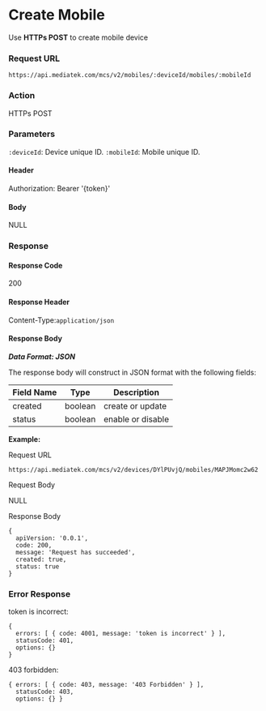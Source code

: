 # Create Mobile

Use **HTTPs POST** to create mobile device

### Request URL

```
https://api.mediatek.com/mcs/v2/mobiles/:deviceId/mobiles/:mobileId

```

### Action

HTTPs POST

### Parameters

`:deviceId`: Device unique ID.
`:mobileId`: Mobile unique ID.

#### Header

Authorization: Bearer '{token}'

#### Body

NULL

### Response

#### Response Code

200

#### Response Header

Content-Type:`application/json`

#### Response Body

***Data Format: JSON***

The response body will construct in JSON format with the following fields:

| Field Name | Type |Description|
| --- | --- | --- |
| created | boolean | create or update |
| status | boolean | enable or disable |


**Example:**

Request URL

```
https://api.mediatek.com/mcs/v2/devices/DYlPUvjQ/mobiles/MAPJMomc2w62
```

Request Body

NULL

Response Body

```
{
  apiVersion: '0.0.1',
  code: 200,
  message: 'Request has succeeded',
  created: true,
  status: true
}
```

### Error Response

token is incorrect:

```
{
  errors: [ { code: 4001, message: 'token is incorrect' } ],
  statusCode: 401,
  options: {}
}
```

403 forbidden:

```
{ errors: [ { code: 403, message: '403 Forbidden' } ],
  statusCode: 403,
  options: {} }
```
